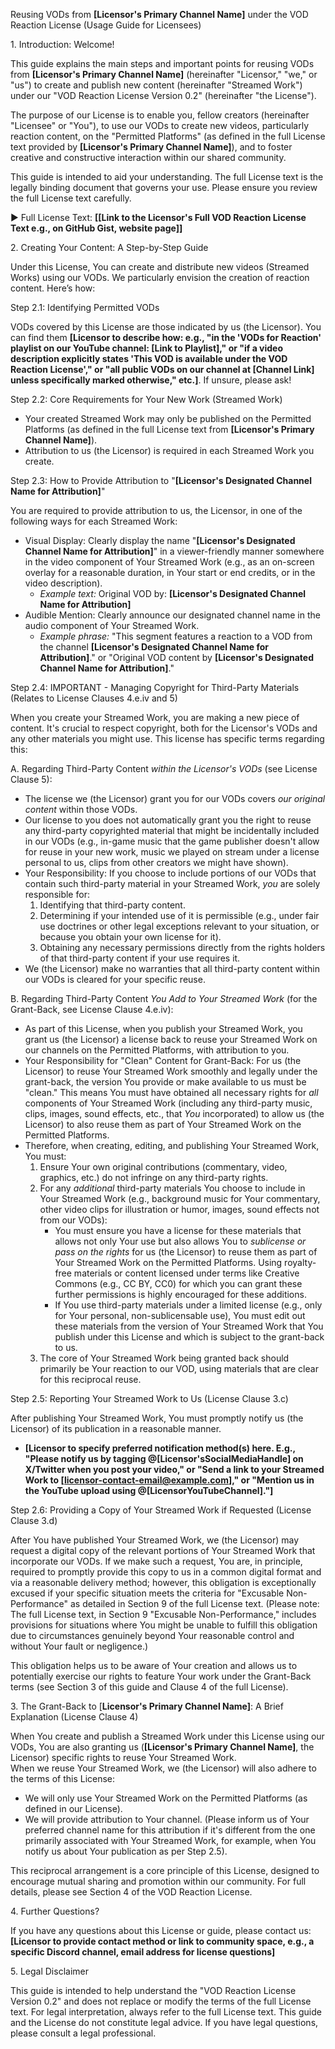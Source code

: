 Reusing VODs from **\[Licensor's Primary Channel Name\]** under the VOD Reaction License (Usage Guide for Licensees)

1\. Introduction: Welcome\!

This guide explains the main steps and important points for reusing VODs from **\[Licensor's Primary Channel Name\]** (hereinafter "Licensor," "we," or "us") to create and publish new content (hereinafter "Streamed Work") under our "VOD Reaction License Version 0.2" (hereinafter "the License").

The purpose of our License is to enable you, fellow creators (hereinafter "Licensee" or "You"), to use our VODs to create new videos, particularly reaction content, on the "Permitted Platforms" (as defined in the full License text provided by **\[Licensor's Primary Channel Name\]**), and to foster creative and constructive interaction within our shared community.

This guide is intended to aid your understanding. The full License text is the legally binding document that governs your use. Please ensure you review the full License text carefully.

▶ Full License Text: **\[\[Link to the Licensor's Full VOD Reaction License Text e.g., on GitHub Gist, website page\]\]**

2\. Creating Your Content: A Step-by-Step Guide

Under this License, You can create and distribute new videos (Streamed Works) using our VODs. We particularly envision the creation of reaction content. Here’s how:

Step 2.1: Identifying Permitted VODs

VODs covered by this License are those indicated by us (the Licensor). You can find them **\[Licensor to describe how: e.g., "in the 'VODs for Reaction' playlist on our YouTube channel: \[Link to Playlist\]," or "if a video description explicitly states 'This VOD is available under the VOD Reaction License'," or "all public VODs on our channel at \[Channel Link\] unless specifically marked otherwise," etc.\]**. If unsure, please ask\!

Step 2.2: Core Requirements for Your New Work (Streamed Work)

* Your created Streamed Work may only be published on the Permitted Platforms (as defined in the full License text from **\[Licensor's Primary Channel Name\]**).  
* Attribution to us (the Licensor) is required in each Streamed Work you create.

Step 2.3: How to Provide Attribution to "**\[Licensor's Designated Channel Name for Attribution\]**"

You are required to provide attribution to us, the Licensor, in one of the following ways for each Streamed Work:

* Visual Display: Clearly display the name "**\[Licensor's Designated Channel Name for Attribution\]**" in a viewer-friendly manner somewhere in the video component of Your Streamed Work (e.g., as an on-screen overlay for a reasonable duration, in Your start or end credits, or in the video description).  
  * *Example text:* Original VOD by: **\[Licensor's Designated Channel Name for Attribution\]**  
* Audible Mention: Clearly announce our designated channel name in the audio component of Your Streamed Work.  
  * *Example phrase:* "This segment features a reaction to a VOD from the channel **\[Licensor's Designated Channel Name for Attribution\]**." or "Original VOD content by **\[Licensor's Designated Channel Name for Attribution\]**."

Step 2.4: IMPORTANT \- Managing Copyright for Third-Party Materials (Relates to License Clauses 4.e.iv and 5\)

When you create your Streamed Work, you are making a new piece of content. It's crucial to respect copyright, both for the Licensor's VODs and any other materials you might use. This license has specific terms regarding this:

A. Regarding Third-Party Content *within the Licensor's VODs* (see License Clause 5):

* The license we (the Licensor) grant you for our VODs covers *our original content* within those VODs.  
* Our license to you does not automatically grant you the right to reuse any third-party copyrighted material that might be incidentally included in our VODs (e.g., in-game music that the game publisher doesn't allow for reuse in your new work, music we played on stream under a license personal to us, clips from other creators we might have shown).  
* Your Responsibility: If you choose to include portions of our VODs that contain such third-party material in your Streamed Work, *you* are solely responsible for:  
  1. Identifying that third-party content.  
  2. Determining if your intended use of it is permissible (e.g., under fair use doctrines or other legal exceptions relevant to your situation, or because you obtain your own license for it).  
  3. Obtaining any necessary permissions directly from the rights holders of that third-party content if your use requires it.  
* We (the Licensor) make no warranties that all third-party content within our VODs is cleared for your specific reuse.

B. Regarding Third-Party Content *You Add to Your Streamed Work* (for the Grant-Back, see License Clause 4.e.iv):

* As part of this License, when you publish your Streamed Work, you grant us (the Licensor) a license back to reuse your Streamed Work on our channels on the Permitted Platforms, with attribution to you.  
* Your Responsibility for "Clean" Content for Grant-Back: For us (the Licensor) to reuse Your Streamed Work smoothly and legally under the grant-back, the version You provide or make available to us must be "clean." This means You must have obtained all necessary rights for *all* components of Your Streamed Work (including any third-party music, clips, images, sound effects, etc., that *You* incorporated) to allow us (the Licensor) to also reuse them as part of Your Streamed Work on the Permitted Platforms.  
* Therefore, when creating, editing, and publishing Your Streamed Work, You must:  
  1. Ensure Your own original contributions (commentary, video, graphics, etc.) do not infringe on any third-party rights.  
  2. For any *additional* third-party materials You choose to include in Your Streamed Work (e.g., background music for Your commentary, other video clips for illustration or humor, images, sound effects not from our VODs):  
     * You must ensure you have a license for these materials that allows not only Your use but also allows You to *sublicense or pass on the rights* for us (the Licensor) to reuse them as part of Your Streamed Work on the Permitted Platforms. Using royalty-free materials or content licensed under terms like Creative Commons (e.g., CC BY, CC0) for which you can grant these further permissions is highly encouraged for these additions.  
     * If You use third-party materials under a limited license (e.g., only for Your personal, non-sublicensable use), You must edit out these materials from the version of Your Streamed Work that You publish under this License and which is subject to the grant-back to us.  
  3. The core of Your Streamed Work being granted back should primarily be Your reaction to our VOD, using materials that are clear for this reciprocal reuse.

Step 2.5: Reporting Your Streamed Work to Us (License Clause 3.c)

After publishing Your Streamed Work, You must promptly notify us (the Licensor) of its publication in a reasonable manner.

* **\[Licensor to specify preferred notification method(s) here. E.g., "Please notify us by tagging @\[Licensor'sSocialMediaHandle\] on X/Twitter when you post your video," or "Send a link to your Streamed Work to \[licensor-contact-email@example.com\]," or "Mention us in the YouTube upload using @\[LicensorYouTubeChannel\]."\]**

Step 2.6: Providing a Copy of Your Streamed Work if Requested (License Clause 3.d)

After You have published Your Streamed Work, we (the Licensor) may request a digital copy of the relevant portions of Your Streamed Work that incorporate our VODs. If we make such a request, You are, in principle, required to promptly provide this copy to us in a common digital format and via a reasonable delivery method; however, this obligation is exceptionally excused if your specific situation meets the criteria for "Excusable Non-Performance" as detailed in Section 9 of the full License text. (Please note: The full License text, in Section 9 "Excusable Non-Performance," includes provisions for situations where You might be unable to fulfill this obligation due to circumstances genuinely beyond Your reasonable control and without Your fault or negligence.)

This obligation helps us to be aware of Your creation and allows us to potentially exercise our rights to feature Your work under the Grant-Back terms (see Section 3 of this guide and Clause 4 of the full License).  


3\. The Grant-Back to \[**Licensor's Primary Channel Name\]**: A Brief Explanation (License Clause 4\)

When You create and publish a Streamed Work under this License using our VODs, You are also granting us (**\[Licensor's Primary Channel Name\]**, the Licensor) specific rights to reuse Your Streamed Work.  
When we reuse Your Streamed Work, we (the Licensor) will also adhere to the terms of this License:

* We will only use Your Streamed Work on the Permitted Platforms (as defined in our License).  
* We will provide attribution to Your channel. (Please inform us of Your preferred channel name for this attribution if it's different from the one primarily associated with Your Streamed Work, for example, when You notify us about Your publication as per Step 2.5).

This reciprocal arrangement is a core principle of this License, designed to encourage mutual sharing and promotion within our community. For full details, please see Section 4 of the VOD Reaction License.

4\. Further Questions?

If you have any questions about this License or guide, please contact us:  
**\[Licensor to provide contact method or link to community space, e.g., a specific Discord channel, email address for license questions\]**

5\. Legal Disclaimer

This guide is intended to help understand the "VOD Reaction License Version 0.2" and does not replace or modify the terms of the full License text. For legal interpretation, always refer to the full License text. This guide and the License do not constitute legal advice. If you have legal questions, please consult a legal professional.

